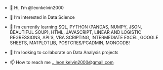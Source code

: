 - 👋 Hi, I’m @leonkelvin2000
- 👀 I’m interested in Data Science
- 🌱 I’m currently learning SQL, PYTHON (PANDAS, NUMPY, JSON, BEAUTIFUL SOUP), HTML, JAVASCRIPT, LINEAR AND LOGISTIC REGRESSIONS, API'S, VBA SCRIPTING, INTERMEDIATE EXCEL, GOOGLE SHEETS, MATPLOTLIB, POSTGRES/PGADMIN, MONGODB!

- 💞️ I’m looking to collaborate on Data Analysis projects
- 📫 How to reach me ...leon.kelvin2000@gmail.com

<!---
leonkelvin2000/leonkelvin2000 is a ✨ special ✨ repository because its `README.md` (this file) appears on your GitHub profile.
You can click the Preview link to take a look at your changes.
--->
